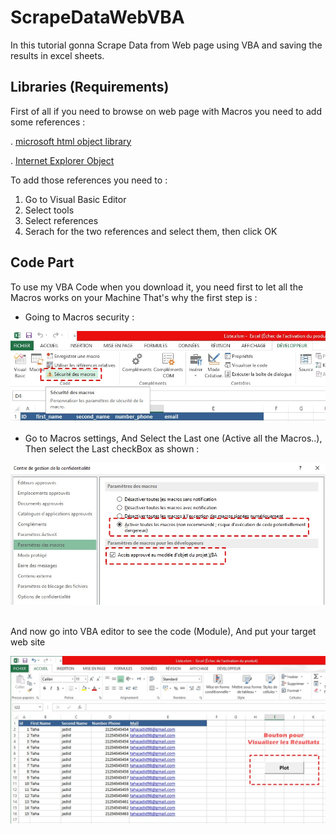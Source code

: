 # ScrapeDataWebVBA

In this tutorial gonna Scrape Data from Web page using VBA and saving the results in excel sheets.

## Libraries (Requirements)
First of all if you need to browse on web page with Macros you need to add some references :

. [microsoft html object library](https://arkham46.developpez.com/articles/office/officeweb/?page=page_1)

. [Internet Explorer Object](https://riptutorial.com/vba/example/27772/internet-explorer-object)

To add those references you need to :
1. Go to  Visual Basic Editor
2. Select  tools
3. Select references
4. Serach for the two references and select them, then click  OK

## Code Part

To use my VBA Code when you download it, you need first to let all the Macros works on your Machine
That's why the first step is : 
* Going to Macros security : &nbsp;&nbsp;

![image](https://github.com/tahajadid/ScrapeDataWebVBA/blob/main/img/securite1.jpg)

* Go to Macros settings, And Select the Last one (Active all the Macros..), Then select the Last checkBox as shown :&nbsp;

![image](https://github.com/tahajadid/ScrapeDataWebVBA/blob/main/img/securite2.jpg) &nbsp;

And now go into VBA editor to see the code (Module), And put your target web site 

![image](https://github.com/tahajadid/ScrapeDataWebVBA/blob/main/img/Resultats.jpg)

